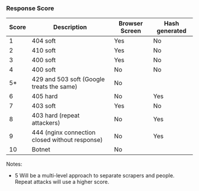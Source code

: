 ### Response Score

Score | Description | Browser Screen | Hash generated
---|---|---|---
1 | 404 soft | Yes | No
2 | 410 soft | Yes | No
3 | 400 soft | Yes | No
4 | 400 soft | No | No
5* | 429 and 503 soft (Google treats the same) | No
6 | 405 hard | No | Yes
7 | 403 soft | Yes | No
8 | 403 hard (repeat attackers) | No | Yes
9 | 444 (nginx connection closed without response) | No | Yes
10 | Botnet | No

Notes:

* 5 Will be a multi-level approach to separate scrapers and people. Repeat attacks will use a higher score.
